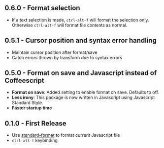 ## 0.6.0 - Format selection
- If a text selection is made, `ctrl-alt-f` will format the selection only. Otherwise
`ctrl-alt-f` will format file contents as normal.

## 0.5.1 - Cursor position and syntax error handling
- Maintain cursor position after format/save
- Catch errors thrown by transform due to syntax errors

## 0.5.0 - Format on save and Javascript instead of Coffeescript
- **Format on save**: Added setting to enable format on save. Defaults to off.
- **Less irony**: This package is now written in Javascript using Javascript Standard Style.
- **Faster startup time**

## 0.1.0 - First Release
* Use [standard-format](https://github.com/maxogden/standard-format) to format current Javascript file
* `ctrl-alt-f` keybinding
